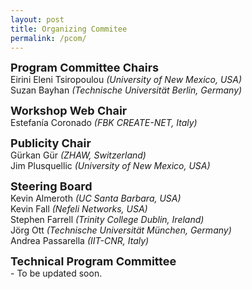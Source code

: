 ```yaml
---
layout: post
title: Organizing Commitee
permalink: /pcom/
---
```


<strong><font size="4">Program Committee Chairs</font></strong>
<br>Eirini Eleni Tsiropoulou <em>(University of New Mexico, USA)</em>
<br>Suzan Bayhan <em>(Technische Universität Berlin, Germany)</em><br>

<strong><font size="4">Workshop Web Chair</font></strong>
<br>Estefanía Coronado <em>(FBK CREATE-NET, Italy)</em><br>

<strong><font size="4">Publicity Chair</font></strong>
<br>Gürkan Gür <em>(ZHAW, Switzerland)</em>
<br>Jim Plusquellic <em>(University of New Mexico, USA)</em><br>

<strong><font size="4">Steering Board</font></strong>
<br>Kevin Almeroth <em>(UC Santa Barbara, USA)</em>
<br>Kevin Fall <em>(Nefeli Networks, USA)</em>
<br>Stephen Farrell <em>(Trinity College Dublin, Ireland)</em>
<br>Jörg Ott <em>(Technische Universität München, Germany)</em>
<br>Andrea Passarella <em>(IIT-CNR, Italy)</em><br>

<strong><font size="4">Technical Program Committee</font></strong>
<br>- To be updated soon.